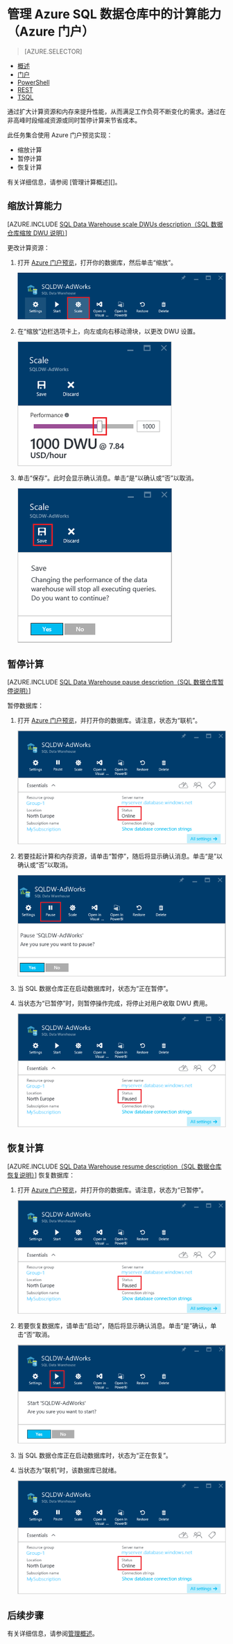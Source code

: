 <properties
   pageTitle="管理 Azure SQL 数据仓库中的计算能力（Azure 门户预览）| Azure"
   description="用于管理计算能力的 Azure 门户预览任务。通过调整 DWU 缩放计算资源。或者，暂停和恢复计算资源来节省成本。"
   services="sql-data-warehouse"
   documentationCenter="NA"
   authors="barbkess"
   manager="barbkess"
   editor=""/>  


<tags
   ms.service="sql-data-warehouse"
   ms.devlang="NA"
   ms.topic="article"
   ms.tgt_pltfrm="NA"
   ms.workload="data-services"
   ms.date="08/22/2016"
   wacn.date="10/17/2016"/>  


# 管理 Azure SQL 数据仓库中的计算能力（Azure 门户）

> [AZURE.SELECTOR]
- [概述](/documentation/articles/sql-data-warehouse-overview-manage-compute/)
- [门户](/documentation/articles/sql-data-warehouse-manage-compute-portal/)
- [PowerShell](/documentation/articles/sql-data-warehouse-manage-compute-powershell/)
- [REST](/documentation/articles/sql-data-warehouse-manage-compute-rest-api/)
- [TSQL](/documentation/articles/sql-data-warehouse-manage-compute-tsql/)


通过扩大计算资源和内存来提升性能，从而满足工作负荷不断变化的需求。通过在非高峰时段缩减资源或同时暂停计算来节省成本。

此任务集合使用 Azure 门户预览实现：

- 缩放计算
- 暂停计算
- 恢复计算

有关详细信息，请参阅 [管理计算概述][]。

<a name="scale-performance-bk"></a>
<a name="scale-compute-bk"></a>

## 缩放计算能力

[AZURE.INCLUDE [SQL Data Warehouse scale DWUs description（SQL 数据仓库缩放 DWU 说明）](../../includes/sql-data-warehouse-scale-dwus-description.md)]

更改计算资源：

1. 打开 [Azure 门户预览][]，打开你的数据库，然后单击“缩放”。

    ![单击“缩放”][1]

1. 在“缩放”边栏选项卡上，向左或向右移动滑块，以更改 DWU 设置。

    ![移动滑块][2]

1. 单击“保存”。此时会显示确认消息。单击“是”以确认或“否”以取消。

    ![点击“保存”(Save)][3]

<a name="pause-compute-bk"></a>

## 暂停计算

[AZURE.INCLUDE [SQL Data Warehouse pause description（SQL 数据仓库暂停说明）](../../includes/sql-data-warehouse-pause-description.md)]

暂停数据库：

1. 打开 [Azure 门户预览][]，并打开你的数据库。请注意，状态为“联机”。

    ![联机状态][6]  


1. 若要挂起计算和内存资源，请单击“暂停”，随后将显示确认消息。单击“是”以确认或“否”以取消。

    ![确认暂停][7]  


1. 当 SQL 数据仓库正在启动数据库时，状态为“正在暂停”。
2. 当状态为“已暂停”时，则暂停操作完成，将停止对用户收取 DWU 费用。

    ![暂停状态][4]  


<a name="resume-compute-bk"></a>

## 恢复计算

[AZURE.INCLUDE [SQL Data Warehouse resume description（SQL 数据仓库恢复说明）](../../includes/sql-data-warehouse-resume-description.md)] 
恢复数据库：

1. 打开 [Azure 门户预览][]，并打开你的数据库。请注意，状态为“已暂停”。

    ![暂停数据库][4]  


1. 若要恢复数据库，请单击“启动”，随后将显示确认消息。单击“是”确认，单击“否”取消。

    ![确认恢复][5]  


1. 当 SQL 数据仓库正在启动数据库时，状态为“正在恢复”。
2. 当状态为“联机”时，该数据库已就绪。

    ![联机状态][6]  


<a name="next-steps-bk"></a>

## 后续步骤
有关详细信息，请参阅[管理概述][]。

<!--Image references-->
[1]: ./media/sql-data-warehouse-manage-compute-portal/click-scale.png
[2]: ./media/sql-data-warehouse-manage-compute-portal/move-slider.png
[3]: ./media/sql-data-warehouse-manage-compute-portal/click-save.png
[4]: ./media/sql-data-warehouse-manage-compute-portal/resume-database.png
[5]: ./media/sql-data-warehouse-manage-compute-portal/resume-confirm.png
[6]: ./media/sql-data-warehouse-manage-compute-portal/pause-database.png
[7]: ./media/sql-data-warehouse-manage-compute-portal/pause-confirm.png

<!--Article references-->
[管理概述]: /documentation/articles/sql-data-warehouse-overview-manage/
[Manage compute power overview]: /documentation/articles/sql-data-warehouse-manage-compute-overview/

<!--MSDN references-->


<!--Other Web references-->

[Azure 门户预览]: http://portal.azure.cn/

<!---HONumber=Mooncake_1010_2016-->